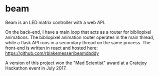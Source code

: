 # beam

Beam is an LED matrix controller with a web API.

On the back-end, I have a main loop that acts as a router for bibliopixel animations. The bibliopixel animation router operates in the main thread, while a flask API runs in a secondary thread on the same process. The front-end is written in react and hosted here: https://github.com/rblakemesser/beamdaddy

A version of this project won the "Mad Scientist" award at a Cratejoy Hackathon event in July 2017.

